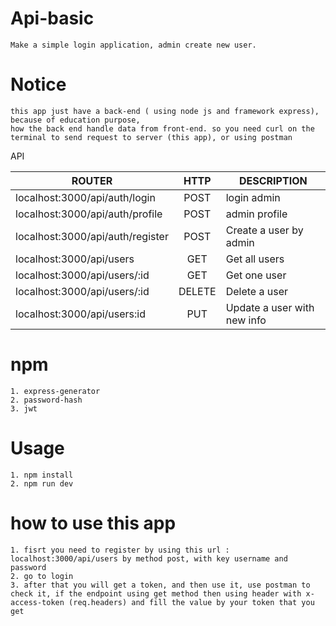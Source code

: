 # Api-basic

```
Make a simple login application, admin create new user.
```

# Notice
```
this app just have a back-end ( using node js and framework express), because of education purpose,
how the back end handle data from front-end. so you need curl on the terminal to send request to server (this app), or using postman
```

API

| ROUTER                            | HTTP    | DESCRIPTION                 |
| ----------------------------------|:-----:  | --------------------------- |
| localhost:3000/api/auth/login     | POST    | login admin                 |
| localhost:3000/api/auth/profile   | POST    | admin profile               |
| localhost:3000/api/auth/register  | POST    | Create a user by admin      |
| localhost:3000/api/users          | GET     | Get all users               |
| localhost:3000/api/users/:id      | GET     | Get one user                |
| localhost:3000/api/users/:id      | DELETE  | Delete a user               |
| localhost:3000/api/users:id       | PUT     | Update a user with new info |

# npm
```
1. express-generator
2. password-hash
3. jwt
```

# Usage

```
1. npm install
2. npm run dev
```

# how to use this app
```
1. fisrt you need to register by using this url : localhost:3000/api/users by method post, with key username and password
2. go to login
3. after that you will get a token, and then use it, use postman to check it, if the endpoint using get method then using header with x-access-token (req.headers) and fill the value by your token that you get
```
